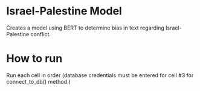 # Israel-Palestine Model
Creates a model using BERT to determine bias in text regarding Israel-Palestine conflict.

# How to run
Run each cell in order (database credentials must be entered for cell #3 for connect_to_db() method.)